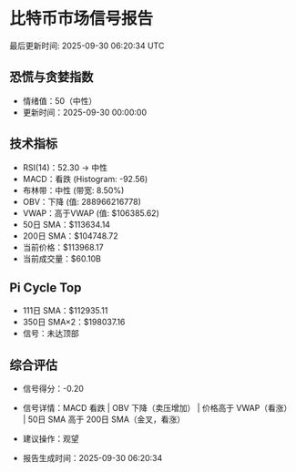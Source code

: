 # 比特币市场信号报告

最后更新时间: 2025-09-30 06:20:34 UTC

## 恐慌与贪婪指数
- 情绪值：50（中性）
- 更新时间：2025-09-30 00:00:00

## 技术指标
- RSI(14)：52.30 → 中性
- MACD：看跌 (Histogram: -92.56)
- 布林带：中性 (带宽: 8.50%)
- OBV：下降 (值: 288966216778)
- VWAP：高于VWAP (值: $106385.62)
- 50日 SMA：$113634.14
- 200日 SMA：$104748.72
- 当前价格：$113968.17
- 当前成交量：$60.10B

## Pi Cycle Top
- 111日 SMA：$112935.11
- 350日 SMA×2：$198037.16
- 信号：未达顶部

## 综合评估
- 信号得分：-0.20
- 信号详情：MACD 看跌 | OBV 下降（卖压增加） | 价格高于 VWAP（看涨） | 50日 SMA 高于 200日 SMA（金叉，看涨）
- 建议操作：观望

- 报告生成时间：2025-09-30 06:20:34